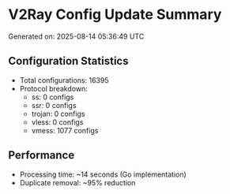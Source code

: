 # V2Ray Config Update Summary
Generated on: 2025-08-14 05:36:49 UTC

## Configuration Statistics
- Total configurations: 16395
- Protocol breakdown:
  - ss: 0 configs
  - ssr: 0 configs
  - trojan: 0 configs
  - vless: 0 configs
  - vmess: 1077 configs

## Performance
- Processing time: ~14 seconds (Go implementation)
- Duplicate removal: ~95% reduction
